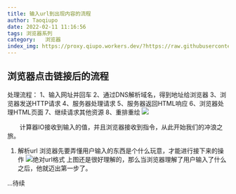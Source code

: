 ```yaml
---
title: 输入url到出现内容的流程
author: Taoqiupo
date: 2022-02-11 11:16:56
tags: 浏览器系列
category:   浏览器
index_img: https://proxy.qiupo.workers.dev/?https://raw.githubusercontent.com/qiupo/myImages/master/img/202202141333361.png
---
```

## 浏览器点击链接后的流程
处理流程：
1、输入网址并回车
2、通过DNS解析域名，得到地址给浏览器
3、浏览器发送HTTP请求
4、服务器处理请求
5、服务器返回HTML响应
6、浏览器处理HTML页面
7、继续请求其他资源
8、重排重绘
![](https://proxy.qiupo.workers.dev/?https://raw.githubusercontent.com/qiupo/myImages/master/img/20201124110413.png)

&emsp;&emsp;计算器IO接收到输入的值，并且浏览器接收到指令，从此开始我们的冲浪之旅。  
   1. 解析url
   浏览器先要弄懂用户输入的东西是个什么玩意，才能进行接下来的操作
   ![](https://proxy.qiupo.workers.dev/?https://raw.githubusercontent.com/qiupo/myImages/master/img/202202111049837.jpeg '绝对url格式')
   上图还是很好理解的，那么当浏览器理解了用户输入了什么之后，他就迈出第一步了。
   
   ...待续